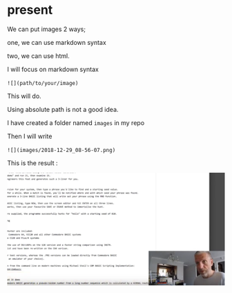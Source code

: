 # present

We can put images 2 ways;

one, we can use markdown syntax

two, we can use html.

I will focus on markdown syntax

`![](path/to/your/image)`

This will do.

Using absolute path is not a good idea.

I have created a folder named `images` in my repo

Then I will write

`![](images/2018-12-29_08-56-07.png)`

This is the result :

![](images/2018-12-29_08-56-07.png)


